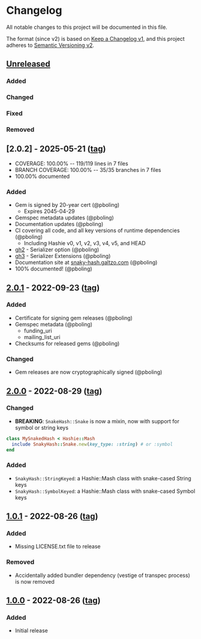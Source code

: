 # Changelog
All notable changes to this project will be documented in this file.

The format (since v2) is based on [Keep a Changelog v1](https://keepachangelog.com/en/1.0.0/),
and this project adheres to [Semantic Versioning v2](https://semver.org/spec/v2.0.0.html).

## [Unreleased]
### Added
### Changed
### Fixed
### Removed

## [2.0.2] - 2025-05-21 ([tag][2.0.2t])
- COVERAGE: 100.00% -- 119/119 lines in 7 files
- BRANCH COVERAGE: 100.00% -- 35/35 branches in 7 files
- 100.00% documented
### Added
- Gem is signed by 20-year cert (@pboling)
  - Expires 2045-04-29
- Gemspec metadata updates (@pboling)
- Documentation updates (@pboling)
- CI covering all code, and all key versions of runtime dependencies (@pboling)
  - Including Hashie v0, v1, v2, v3, v4, v5, and HEAD
- [gh2](https://github.com/oauth-xx/snaky_hash/pull/2) - Serializer option (@pboling)
- [gh3](https://github.com/oauth-xx/snaky_hash/pull/3) - Serializer Extensions (@pboling)
- Documentation site at [snaky-hash.galtzo.com](https://snaky-hash.galtzo.com) (@pboling)
- 100% documented! (@pboling)

## [2.0.1] - 2022-09-23 ([tag][2.0.1t])
### Added
- Certificate for signing gem releases (@pboling)
- Gemspec metadata (@pboling)
    - funding_uri
    - mailing_list_uri
- Checksums for released gems (@pboling)
### Changed
- Gem releases are now cryptographically signed (@pboling)

## [2.0.0] - 2022-08-29 ([tag][2.0.0t])
### Changed
- **BREAKING**: `SnakeHash::Snake` is now a mixin, now with support for symbol or string keys
```ruby
class MySnakedHash < Hashie::Mash
  include SnakyHash::Snake.new(key_type: :string) # or :symbol
end
```
### Added
- `SnakyHash::StringKeyed`: a Hashie::Mash class with snake-cased String keys
- `SnakyHash::SymbolKeyed`: a Hashie::Mash class with snake-cased Symbol keys

## [1.0.1] - 2022-08-26 ([tag][1.0.1t])
### Added
- Missing LICENSE.txt file to release
### Removed
- Accidentally added bundler dependency (vestige of transpec process) is now removed

## [1.0.0] - 2022-08-26 ([tag][1.0.0t])
### Added
- Initial release

[Unreleased]: https://gitlab.com/oauth-xx/snaky_hash/-/compare/v2.0.2...main
[2.0.21]: https://gitlab.com/oauth-xx/snaky_hash/-/compare/v2.0.1...v2.0.2
[2.0.2t]: https://gitlab.com/oauth-xx/snaky_hash/-/releases/tag/v2.0.2
[2.0.1]: https://gitlab.com/oauth-xx/snaky_hash/-/compare/v2.0.0...v2.0.1
[2.0.1t]: https://gitlab.com/oauth-xx/snaky_hash/-/releases/tag/v2.0.1
[2.0.0]: https://gitlab.com/oauth-xx/snaky_hash/-/compare/v1.0.1...v2.0.0
[2.0.0t]: https://gitlab.com/oauth-xx/snaky_hash/-/releases/tag/v2.0.0
[1.0.1]: https://gitlab.com/oauth-xx/snaky_hash/-/compare/v1.0.0...v1.0.1
[1.0.1t]: https://gitlab.com/oauth-xx/snaky_hash/-/releases/tag/v1.0.1
[1.0.0]: https://gitlab.com/oauth-xx/snaky_hash/-/releases/tag/v1.0.0
[1.0.0t]: https://gitlab.com/oauth-xx/snaky_hash/-/releases/tag/v1.0.0
